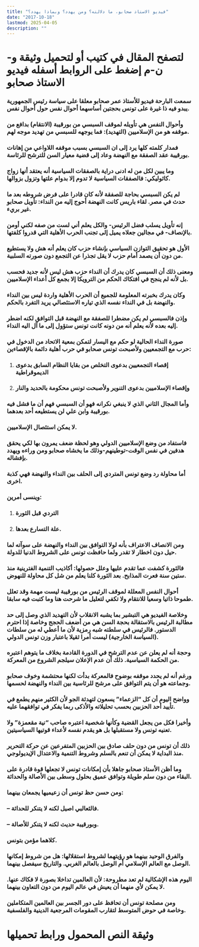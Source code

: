 ```yaml
---
title: "فيديو الاستاذ صحابو، ما دلالته؟ ومن يهدد؟ وبماذا يهدد؟"
date: "2017-10-18"
lastmod: 2025-04-05
description: ""
---
```

# **لتصفح المقال في كتيب أو لتحميل وثيقة و-ن-م إضغط على الروابط أسفله** **فيديو الاستاذ صحابو**

### سمعت البارحة فيديو للأستاذ عمر صحابو معلقا على سياسة رئيس الجمهورية يبدو فيه ذا غيرة على تونس بحجتين أساسهما أحوال نفس حول أحوال نفس.

### وأحوال النفس هي تأويله لموقف السبسي من بورقيبة (الانتقام) بدافع من موقفه هو من الإسلاميين (التهديد): فما يوجهه للسبسي من تهديد موجه لهم.

### فمدار كلمته كلها يرد إلى ان السبسي بسبب موقفه اللاواعي من إهانات بورقيبة عقد الصفقة مع النهضة وعاد إلى قضية معيار السن للترشح للرئاسة.

### وما يبين لكل من له ادنى دراية بالصفقات السياسية أنه يعتقد أنها زواج كاثوليكي: فالصفقات السياسية لا تدوم إلا بدوام علتها وتزول بزوالها.

### لم يكن السبسي بحاجة للصفقة لأنه كان قادرا على فرض شروطه بعد ما حدث في مصر. لقاء باريس كانت النهضة أحوج إليه من النداء: تأويل صحابو غير بريء.

### إنه تأويل يسلب فضل الرئيس- والكل يعلم أني لست من صفه لكني أومن بالإنصاف- في مجالين جعلاه يميل إلى تجنب الحرب الأهلية التي قدروا كلفتها.

### الأول هو تحقيق التوازن السياسي بإنشاء حزب كان يعلم أنه هش ولا يستطيع من دون أن يصمد أمام حزب لا يقل تجذرا عن التجمع دون صورته السلبية.

### ومعنى ذلك أن السبسي كان يدرك أن النداء حزب هش ليس لأنه جديد فحسب بل لأنه لم ينجح في افتكاك الحكم من الترويكا إلا بجمع كل أعداء الإسلاميين.

### وكان يدرك بخبرته المعلومة للجميع أن الحرب الأهلية واردة ليس بين النداء والنهضة بل في النداء نفسه الذي تياره الاستئصالي يريد التفرد بالحكم.

### وإذن فالسبسي لم يكن مضطرا للصفقة مع النهضة قبل التوافق لكنه اضطر إليه بعده لأنه يعلم أنه من دونه كانت تونس ستؤول إلى ما آل اليه النداء.

### صورة النداء الحالية لو حكم مع اليسار لتمكن بمعية الاتحاد من الدخول في حرب مع التجمعيين ولأصبحت تونس صحابو في حرب أهلية دائمة بالإقصاءين:

1. ### إقصاء التجمعيين بدعوى التخلص من بقايا النظام السابق بدعوى الديموقراطية
2. ### وإقصاء الإسلاميين بدعوى التنوير ولأصبحت تونس محكومة بالحديد والنار

### وأما المجال الثاني الذي لا ينبغي نكرانه فهو أن السبسي فهم أن ما فشل فيه بورقيبة وابن علي لن يستطيعه أحد بعدهما.

### لا يمكن استئصال الإسلاميين.

### فاستفاد من وضع الإسلاميين الدولي وهو لحظة ضعف يمرون بها لكي يحقق هدفين في نفس الوقت-توطينهم-وذلك ما يخشاه صحابو ومن وراءه ويهدد بإفشاله.

### أما محاولة رد وضع تونس المتردي إلى الحلف بين النداء والنهضة فهي كذبة اخرى.

### وينسى أمرين:

1. ### التردي قبل الثورة
2. ### علة التسارع بعدها.

### ومن الانصاف الاعتراف بأنه لولا التوافق بين النداء والنهضة على سوآته لما حيل دون اخطار لا تقدر ولما حافظت تونس على الشروط الدنيا للدولة.

### فالثورة كشفت عما تقدم عليها وعلل حصولها: أكاذيب التنمية الفترينية منذ ستين سنة فعرت المذابح. بعد الثورة كلنا يعلم من شل كل محاولة للنهوض.

### أحوال النفس المعللة لموقف الرئيس من بورقيبة ليست مهمة وقد تعلل طموحا ذاتيا وسعيا للانتقام ولا تكفي لتعليل ما شرحت هنا وما كتبت فيه سابقا.

### وخلاصة الفيديو هي التبشير بما يشبه الانقلاب لأن التهديد الذي وصل إلى حد مطالبة الرئيس بالاستقالة بحجة السن هي من أضعف الحجج وخاصة إذا احترم الدستور. فالرئيس في سلطته شبه رمزية لأن ما أعطي له من سلطات (السياسة الخارجية) ليست أمرا ثقيلا باعتبار وزن تونس الدولي.

### وحجة أنه لم يعلن عن عدم الترشح في الدورة القادمة بخلاف ما يتوهم اعتبره من الحكمة السياسية. ذلك أن عدم الإعلان سيلجم الشروع من المعركة.

### ورغم أنه لم يحدد موقفه بوضوح فالمعركة بدأت لكنها محتشمة وخوف صحابو وجماعته هو أن يتم التوافق على مرشح للرئاسية بين النداء والنهضة لحسمها.

### وواضح اليوم أن كل “الزعماء” يسعون لتهدئة الجو لأن الكثير منهم يطمع في تأييد أحد الحزبين بحسب تحليلاته والأذكى ربما يفكر في توافقهما عليه.

### وأخيرا فكل من يجعل القضية وكأنها شخصية اعتبره صاحب “نية مقعمزة” ولا تعنيه تونس ولا مستقبلها بل هو يقدم نفسه لأعداء قوتيها السياسيتين.

### ذلك أن تونس من دون حلف صادق بين الحزبين المتفرعين عن حركة التحرير منذ البداية لا يمكن أن تنعم بالسلم وشروط التنمية والاعتدال الإيديولوجي.

### وما أظن الأستاذ صحابو جاهلا بأن إمكانات تونس لا تجعلها قوة قادرة على البقاء من دون سلم طويلة وتوافق عميق بحلول وسطى بين الأصالة والحداثة.

### ومن حسن حظ تونس أن زعيميها يجمعان بينهما:

### – فالثعالبي اصيل لكنه لا يتنكر للحداثة.

### – وبورقيبة حديث لكنه لا يتنكر للأصالة.

### كلاهما مؤمن بتونس.

### والفرق الوحيد بينهما هو رؤيتهما لشروط استقلالها: هل من شروط إمكانها الوصل مع العالم الإسلامي أم الوصل بالعالم الغربي. والتاريخ سيفصل بينهما.

### اليوم هذه الإشكالية لم تعد مطروحة: لأن العالمين تداخلا بصورة لا فكاك عنها. لا يمكن لأي منهما أن يعيش في عالم اليوم من دون التعاون بينهما.

### ومن مصلحة تونس أن تحافظ على دور الجسر بين العالمين المتكاملين وخاصة في حوض المتوسط لتقارب المقومات المرجعية الدينية والفلسفية.

# **وثيقة النص المحمول ورابط تحميلها**

###
